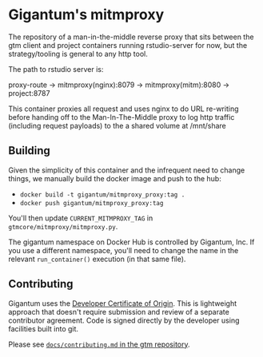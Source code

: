 # Gigantum's mitmproxy

The repository of a man-in-the-middle reverse proxy that sits 
between the gtm client and project containers running rstudio-server
for now, but the strategy/tooling is general to any http tool.

The path to rstudio server is:

proxy-route -> mitmproxy(nginx):8079 -> mitmproxy(mitm):8080 -> project:8787

This container proxies all request and uses nginx to do URL re-writing before
handing off to the Man-In-The-Middle proxy to log http traffic (including
request payloads) to the a shared volume at /mnt/share

## Building

Given the simplicity of this container and the infrequent need to change things, we manually build the docker image and
push to the hub:

- `docker build -t gigantum/mitmproxy_proxy:tag .`
- `docker push gigantum/mitmproxy_proxy:tag`

You'll then update `CURRENT_MITMPROXY_TAG` in `gtmcore/mitmproxy/mitmproxy.py`.

The gigantum namespace on Docker Hub is controlled by Gigantum, Inc. If you use a different namespace, you'll need to
change the name in the relevant `run_container()` execution (in that same file).

## Contributing

Gigantum uses the [Developer Certificate of Origin](https://developercertificate.org/). 
This is lightweight approach that doesn't require submission and review of a
separate contributor agreement.  Code is signed directly by the developer using
facilities built into git.

Please see [`docs/contributing.md` in the gtm
repository](https://github.com/gigantum/gtm/tree/integration/docs/contributing.md).
